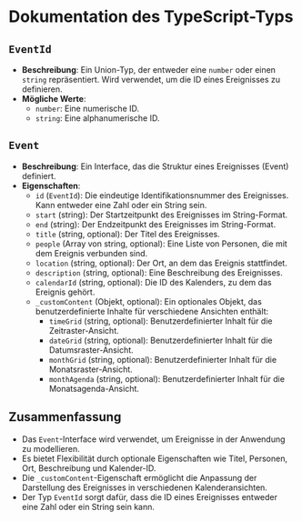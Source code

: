 # Dokumentation des TypeScript-Typs

## `EventId`
- **Beschreibung**: Ein Union-Typ, der entweder eine `number` oder einen `string` repräsentiert. Wird verwendet, um die ID eines Ereignisses zu definieren.
- **Mögliche Werte**:
  - `number`: Eine numerische ID.
  - `string`: Eine alphanumerische ID.

## `Event`
- **Beschreibung**: Ein Interface, das die Struktur eines Ereignisses (Event) definiert.
- **Eigenschaften**:
  - `id` (`EventId`): Die eindeutige Identifikationsnummer des Ereignisses. Kann entweder eine Zahl oder ein String sein.
  - `start` (string): Der Startzeitpunkt des Ereignisses im String-Format.
  - `end` (string): Der Endzeitpunkt des Ereignisses im String-Format.
  - `title` (string, optional): Der Titel des Ereignisses.
  - `people` (Array von string, optional): Eine Liste von Personen, die mit dem Ereignis verbunden sind.
  - `location` (string, optional): Der Ort, an dem das Ereignis stattfindet.
  - `description` (string, optional): Eine Beschreibung des Ereignisses.
  - `calendarId` (string, optional): Die ID des Kalenders, zu dem das Ereignis gehört.
  - `_customContent` (Objekt, optional): Ein optionales Objekt, das benutzerdefinierte Inhalte für verschiedene Ansichten enthält:
    - `timeGrid` (string, optional): Benutzerdefinierter Inhalt für die Zeitraster-Ansicht.
    - `dateGrid` (string, optional): Benutzerdefinierter Inhalt für die Datumsraster-Ansicht.
    - `monthGrid` (string, optional): Benutzerdefinierter Inhalt für die Monatsraster-Ansicht.
    - `monthAgenda` (string, optional): Benutzerdefinierter Inhalt für die Monatsagenda-Ansicht.

## Zusammenfassung
- Das `Event`-Interface wird verwendet, um Ereignisse in der Anwendung zu modellieren.
- Es bietet Flexibilität durch optionale Eigenschaften wie Titel, Personen, Ort, Beschreibung und Kalender-ID.
- Die `_customContent`-Eigenschaft ermöglicht die Anpassung der Darstellung des Ereignisses in verschiedenen Kalenderansichten.
- Der Typ `EventId` sorgt dafür, dass die ID eines Ereignisses entweder eine Zahl oder ein String sein kann.